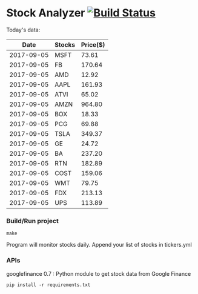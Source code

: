 # Stock Analyzer [![Build Status](https://travis-ci.org/ogoyal/StockAnalyzer.svg?branch=master)](https://travis-ci.org/ogoyal/StockAnalyzer)

Today's data:

| Date| Stocks| Price($) | 
| --- | --- | ---  | 
| 2017-09-05| MSFT| 73.61 | 
| 2017-09-05| FB| 170.64 | 
| 2017-09-05| AMD| 12.92 | 
| 2017-09-05| AAPL| 161.93 | 
| 2017-09-05| ATVI| 65.02 | 
| 2017-09-05| AMZN| 964.80 | 
| 2017-09-05| BOX| 18.33 | 
| 2017-09-05| PCG| 69.88 | 
| 2017-09-05| TSLA| 349.37 | 
| 2017-09-05| GE| 24.72 | 
| 2017-09-05| BA| 237.20 | 
| 2017-09-05| RTN| 182.89 | 
| 2017-09-05| COST| 159.06 | 
| 2017-09-05| WMT| 79.75 | 
| 2017-09-05| FDX| 213.13 | 
| 2017-09-05| UPS| 113.89 | 

### Build/Run project

```
make
```

Program will monitor stocks daily. Append your list of stocks in tickers.yml

### APIs
googlefinance 0.7 : Python module to get stock data from Google Finance

```
pip install -r requirements.txt
```

